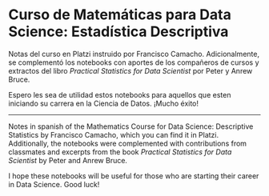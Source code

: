 # Curso de Matemáticas para Data Science: Estadística Descriptiva

Notas del curso en Platzi instruido por Francisco Camacho. Adicionalmente, se complementó los notebooks con aportes de los compañeros de cursos y extractos del libro _Practical Statistics for Data Scientist_ por Peter y Anrew Bruce.

Espero les sea de utilidad estos notebooks para aquellos que esten iniciando su carrera en la Ciencia de Datos. ¡Mucho éxito!

--------

Notes in spanish of the Mathematics Course for Data Science: Descriptive Statistics by Francisco Camacho, which you can find it in Platzi. Additionally, the notebooks were complemented with contributions from classmates and excerpts from the book _Practical Statistics for Data Scientist_ by Peter and Anrew Bruce.

I hope these notebooks will be useful for those who are starting their career in Data Science. Good luck!
